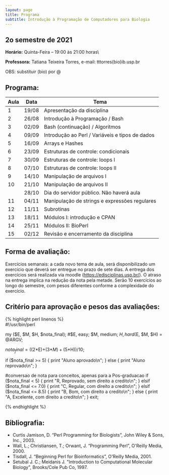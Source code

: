 ```yaml
---
layout: page
title: Programa
subtitle: Introdução à Programação de Computadores para Biologia
---
```



## 2o semestre de 2021

**Horário:**    Quinta-Feira – 19:00 às 21:00 horas\          
                               
**Professora:** Tatiana Teixeira Torres, e-mail: tttorres(bio)ib.usp.br

OBS: substituir (bio) por @ 

## Programa:

| Aula | Data  | Tema                                            |
|------|-------|-------------------------------------------------|
| 1    | 19/08 | Apresentação da disciplina                      |
| 2    | 26/08 | Introdução à Programação / Bash                 |
| 3    | 02/09 | Bash (continuação) / Algoritmos                 |
| 4    | 09/09 | Introdução ao Perl / Variáveis e tipos de dados |
| 5    | 16/09 | Arrays e Hashes                                 |
| 6    | 23/09 | Estruturas de controle: condicionais            |
| 7    | 30/09 | Estruturas de controle: loops I                 |
| 8    | 07/10 | Estruturas de controle: loops II                |
| 9    | 14/10 | Manipulação de arquivos I                       |
| 10   | 21/10 | Manipulação de arquivos II                      |
|      | 28/10 | Dia do servidor público. Não haverá aula        |
| 11   | 04/11 | Manipulação de strings e expressões regulares   |
| 12   | 11/11 | Subrotinas                                      |
| 13   | 18/11 | Módulos I: introdução e CPAN                    |
| 14   | 25/11 | Módulos II: BioPerl                             |
| 15   | 02/12 | Revisão e encerramento da disciplina            |



## Forma de avaliação:

Exercícios semanais: a cada novo tema de aula, será disponibilizado um exercício que deverá ser entregue no prazo de sete dias. A entrega dos exercícios será realizada via moodle (https://edisciplinas.usp.br/). O atraso na entrega implica na redução da nota pela metade. Serão 10 exercícios ao longo do semestre, com pesos diferentes conforme a complexidade do exercício. 

## Critério para aprovação e pesos das avaliações:

{% highlight perl linenos %}  
#!/usr/bin/perl

my ($E, $M, $H, $nota_final); #$E, easy; $M, medium; $H, hard
($E, $M, $H) = @ARGV; 

$nota_final = ((2*$E)+(3*$M)+(5*$H))/10;

if ($nota_final >= 5) {
  print "Aluno aprovado\n";
} else {
  print "Aluno reprovado\n";
}

#conversao de nota para conceitos, apenas para a Pos-graduacao
if ($nota_final < 5) {
  print "R, Reprovado, sem direito a credito\n";
} elsif ($nota_final <= 7.0) {
  print "C, Regular, com direito a credito\n";
} elsif ($nota_final <= 8.5) {
  print "B, Bom, com direito a credito\n";
} else {
  print "A, Excelente, com direito a credito\n";
}
exit;

{% endhighlight %}


## Bibliografia:

- Curtis Jamison, D. “Perl Programming for Biologists”, John Wiley & Sons, Inc., 2003.
- Wall, L.; Christiansen, T.; Orwant, J. “Programming Perl”, O'Reilly Media, 2000.
- Tisdall, J. “Beginning Perl for Bioinformatics”, O'Reilly Media, 2001.
- Setubal J. C.; Meidanis J. "Introduction to Computational Molecular Biology", Brooks/Cole Pub Co, 1997.

